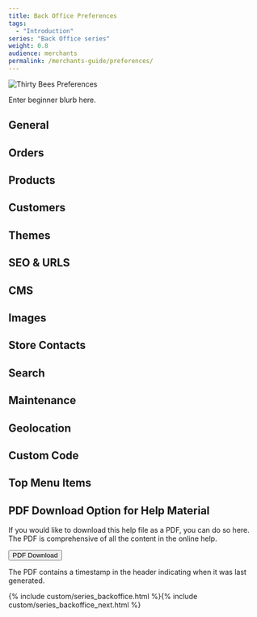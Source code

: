 ```yaml
---
title: Back Office Preferences
tags:
  - "Introduction"
series: "Back Office series"
weight: 0.8
audience: merchants
permalink: /merchants-guide/preferences/
---
```


![Thirty Bees Preferences]({{baseurl}}/thirtybees/images/merchants-guide/preferences.jpg  "Thirty Bees Preferences")

Enter beginner blurb here.

## General

## Orders

## Products

## Customers

## Themes

## SEO & URLS

## CMS

## Images

## Store Contacts

## Search

## Maintenance

## Geolocation

## Custom Code

## Top Menu Items

## PDF Download Option for Help Material

If you would like to download this help file as a PDF, you can do so here. The PDF is comprehensive of all the content in the online help.   

<a target="_blank" class="noCrossRef" href="{{base}}/thirtybees/pdf/thirtybees_merchant_guide.pdf"><button type="button" class="btn btn-default" aria-label="Left Align"><span class="glyphicon glyphicon-download-alt" aria-hidden="true"></span> PDF Download</button></a>

The PDF contains a timestamp in the header indicating when it was last generated.

{% include custom/series_backoffice.html %}{% include custom/series_backoffice_next.html %}